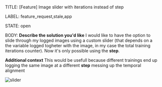 TITLE:
[Feature] Image slider with iterations instead of step

LABEL:
feature_request,stale,app

STATE:
open

BODY:
**Describe the solution you'd like**
I would like to have the option to slide through my logged images using a custom slider (that depends on a the variable logged togheter with the image, in my case the total training iterations counter). Now it's only possible using the **step**.

**Additional context**
This would be usefull because different trainings end up logging the same image at a different **step** messing up the temporal alignment

![slider](https://user-images.githubusercontent.com/10034153/130818809-32d85c69-4264-4b25-80d8-2ef18966cd7d.png)


